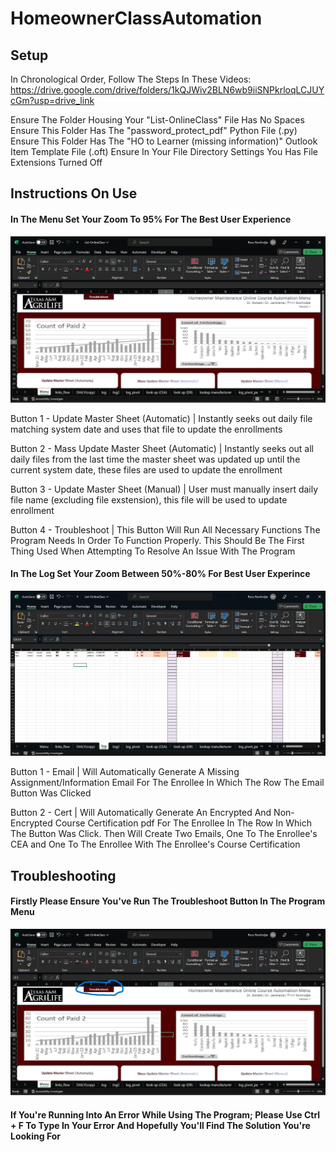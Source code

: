 # HomeownerClassAutomation

## Setup
  In Chronological Order, Follow The Steps In These Videos: https://drive.google.com/drive/folders/1kQJWiv2BLN6wb9iiSNPkrloqLCJUYcGm?usp=drive_link 

  Ensure The Folder Housing Your "List-OnlineClass" File Has No Spaces
  Ensure This Folder Has The "password_protect_pdf" Python File (.py)
  Ensure This Folder Has The "HO to Learner (missing information)" Outlook Item Template File (.oft)
  Ensure In Your File Directory Settings You Has File Extensions Turned Off

## Instructions On Use

#### In The Menu Set Your Zoom To 95% For The Best User Experience

![alt text](https://github.com/Ross-Ede/HomeownerClassAutomation/blob/main/images/image-2.png?raw=true)

Button 1 - Update Master Sheet (Automatic) | Instantly seeks out daily file matching system date and uses that file to update the enrollments

Button 2 - Mass Update Master Sheet (Automatic) | Instantly seeks out all daily files from the last time the master sheet was updated up until the current system date, these files are used to update the enrollment

Button 3 - Update Master Sheet (Manual) | User must manually insert daily file name (excluding file exstension), this file will be used to update enrollment

Button 4 - Troubleshoot | This Button Will Run All Necessary Functions The Program Needs In Order To Function Properly. This Should Be The First Thing Used When Attempting To Resolve An Issue With The Program

#### In The Log Set Your Zoom Between 50%-80% For Best User Experince

![alt text](https://github.com/Ross-Ede/HomeownerClassAutomation/blob/main/images/image-1.png?raw=true)

Button 1 - Email | Will Automatically Generate A Missing Assignment/Information Email For The Enrollee In Which The Row The Email Button Was Clicked

Button 2 - Cert | Will Automatically Generate An Encrypted And Non-Encrypted Course Certification pdf For The Enrollee In The Row In Which The Button Was Click. Then Will Create Two Emails, One To The Enrollee's CEA and One To The Enrollee With The Enrollee's Course Certification

## Troubleshooting

#### Firstly Please Ensure You've Run The Troubleshoot Button In The Program Menu

![alt text](https://github.com/Ross-Ede/HomeownerClassAutomation/blob/main/images/image-3.png?raw=true)

#### If You're Running Into An Error While Using The Program; Please Use Ctrl + F To Type In Your Error And Hopefully You'll Find The Solution You're Looking For

